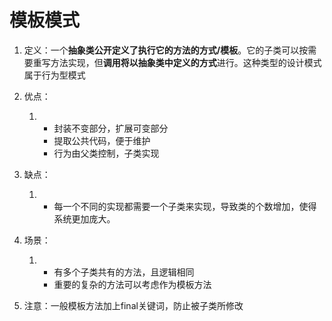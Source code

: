 # 模板模式

1. 定义：一个**抽象类公开定义了执行它的方法的方式/模板**。它的子类可以按需要重写方法实现，但**调用将以抽象类中定义的方式**进行。这种类型的设计模式属于行为型模式

2. 优点：
   1. - 封装不变部分，扩展可变部分
      - 提取公共代码，便于维护
      - 行为由父类控制，子类实现
3. 缺点：
   1. - 每一个不同的实现都需要一个子类来实现，导致类的个数增加，使得系统更加庞大。
4. 场景：
   1. - 有多个子类共有的方法，且逻辑相同
      - 重要的复杂的方法可以考虑作为模板方法
5. 注意：一般模板方法加上final关键词，防止被子类所修改

